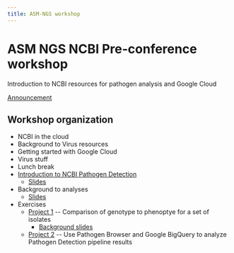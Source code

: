 ```yaml
---
title: ASM-NGS workshop
---
```


ASM NGS NCBI Pre-conference workshop
=======================

Introduction to NCBI resources for pathogen analysis and Google Cloud

[Announcement](announcement)

Workshop organization
---------------------
- NCBI in the cloud
- Background to Virus resources
- Getting started with Google Cloud
- Virus stuff
- Lunch break
- [Introduction to NCBI Pathogen Detection](/pages-test/pd_background)
    - [Slides](/pages-test/slides/pd_background.pptx)
- Background to analyses
    - [Slides](/pages-test/slides/analysis_background.pptx)
- Exercises
    - [Project 1](/pages-test/pd-project1) -- Comparison of genotype to phenoptye for a set of isolates
        - [Background slides](/pages-test/slides/project1-slides.pptx)
    - [Project 2](/pages-test/pd-project2) -- Use Pathogen Browser and Google BigQuery to analyze Pathogen Detection pipeline results




